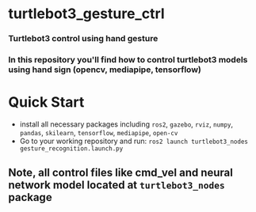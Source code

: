# turtlebot3_gesture_ctrl
### Turtlebot3 control using hand gesture
### In this repository you'll find how to control turtlebot3 models using hand sign (opencv, mediapipe, tensorflow)
# Quick Start
* install all necessary packages including `ros2`, `gazebo`, `rviz`, `numpy`, `pandas`, `skilearn`, `tensorflow`, `mediapipe`, `open-cv`
* Go to your working repository and run: `ros2 launch turtlebot3_nodes gesture_recognition.launch.py`
 ## Note, all control files like cmd_vel and neural network model located at ``turtlebot3_nodes`` package
